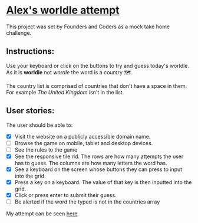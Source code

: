 # [Alex's worldle attempt](https://alexpd93.github.io/alex-wordle-attempt/)

This project was set by Founders and Coders as a mock take home challenge. 

## Instructions:
Use your keyboard or click on the buttons to try and guess today's worldle. As it is **worldle** not *wordle* the word is a country 🗺️. 

The country list is comprised of countries that don't have a space in them. For example *The United Kingdom* isn't in the list.

## User stories: 

The user should be able to:

- [x] Visit the website on a publicly accessible domain name. 
- [ ] Browse the game on mobile, tablet and desktop devices.
- [ ] See the rules to the game
- [x] See the responsive tile rid. The rows are how many attempts the user has to guess. The columns are how many letters the word has.
- [x] See a keyboard on the screen whose buttons they can press to input into the grid. 
- [x] Press a key on a keyboard. The value of that key is then inputted into the grid. 
- [x] Click or press enter to submit their guess.
- [ ] Be alerted if the word the typed is not in the countries array

My attempt can be seen [here](https://alexpd93.github.io/alex-wordle-attempt/)

